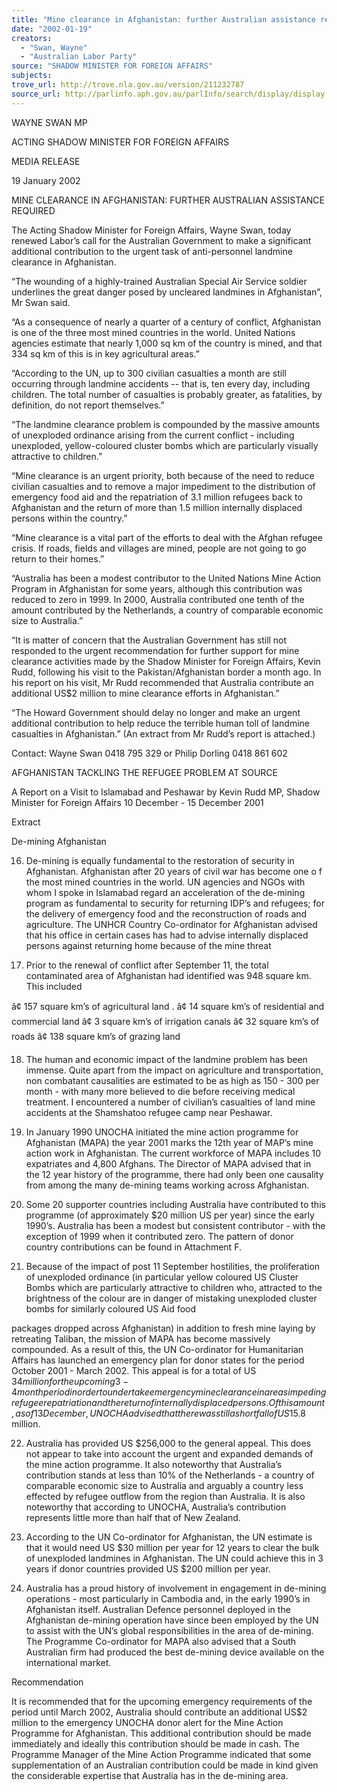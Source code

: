 ```yaml
---
title: "Mine clearance in Afghanistan: further Australian assistance required."
date: "2002-01-19"
creators:
  - "Swan, Wayne"
  - "Australian Labor Party"
source: "SHADOW MINISTER FOR FOREIGN AFFAIRS"
subjects:
trove_url: http://trove.nla.gov.au/version/211232787
source_url: http://parlinfo.aph.gov.au/parlInfo/search/display/display.w3p;query=Id%3A%22media/pressrel/G2S56%22
---
```


 WAYNE SWAN MP

 ACTING SHADOW MINISTER FOR FOREIGN AFFAIRS

 MEDIA RELEASE

 19 January 2002

 MINE CLEARANCE IN AFGHANISTAN: FURTHER AUSTRALIAN ASSISTANCE REQUIRED

 The Acting Shadow Minister for Foreign Affairs, Wayne Swan, today renewed Labor’s call for the Australian Government to make a significant additional contribution to the urgent task of anti-personnel landmine clearance in Afghanistan.

 “The  wounding  of  a  highly-trained  Australian  Special  Air  Service  soldier  underlines the great danger posed by uncleared landmines in Afghanistan”, Mr Swan said.

 “As a consequence of nearly a quarter of a century of conflict, Afghanistan is one of the three most mined countries in the world.  United Nations agencies estimate that nearly  1,000  sq  km  of  the  country  is  mined,  and  that  334  sq  km  of  this  is  in  key agricultural areas.”

 “According to the UN, up to 300 civilian casualties a month are still occurring through landmine accidents  -- that is, ten every day, including children.  The total number of casualties is probably greater, as fatalities, by definition, do not report themselves.”

 “The  landmine  clearance  problem  is  compounded  by  the  massive  amounts  of unexploded  ordinance  arising  from  the  current  conflict  -  including  unexploded, yellow-coloured cluster bombs which are particularly visually attractive to children.”

 “Mine  clearance  is  an  urgent  priority,  both  because  of  the  need  to  reduce  civilian casualties and to remove a major impediment to the distribution of emergency food aid and the repatriation of 3.1 million refugees back to Afghanistan and the return of more than 1.5 million internally displaced persons within the country.”

 “Mine clearance is a vital part of the efforts to deal with the Afghan refugee crisis.  If roads,  fields  and  villages  are  mined,  people  are  not  going  to  go  return  to  their homes.”

 “Australia has been a modest contributor to the United Nations Mine Action Program in  Afghanistan  for  some  years,  although  this  contribution  was  reduced  to  zero  in 1999.   In  2000,  Australia  contributed  one  tenth  of  the  amount  contributed  by  the Netherlands, a country of comparable economic size to Australia.”

 “It is matter of concern that the Australian Government has still not responded to the urgent recommendation for further support for mine clearance activities made by the Shadow  Minister  for  Foreign  Affairs,  Kevin  Rudd,  following  his  visit  to  the Pakistan/Afghanistan  border  a  month  ago.   In  his  report  on  his  visit,  Mr  Rudd recommended that Australia contribute an additional US$2 million to mine clearance efforts in Afghanistan.”

 “The  Howard  Government  should  delay  no  longer  and  make  an  urgent  additional contribution  to  help  reduce  the  terrible  human  toll  of  landmine  casualties  in Afghanistan.”  (An extract from Mr Rudd’s report is attached.)

 Contact: Wayne Swan 0418 795 329 or Philip Dorling 0418 861 602

 AFGHANISTAN TACKLING THE REFUGEE PROBLEM AT SOURCE

 A Report on a Visit to Islamabad and Peshawar by Kevin Rudd MP, Shadow Minister for Foreign Affairs 10 December - 15 December 2001

 Extract

 De-mining Afghanistan

 16. De-mining is equally fundamental to the restoration of security in Afghanistan. Afghanistan after 20 years of civil war has become one o f the most mined countries in  the  world.   UN  agencies  and  NGOs  with  whom  I  spoke  in  Islamabad  regard  an acceleration of the de-mining program as fundamental to security for returning IDP’s and refugees; for the delivery of emergency food and the reconstruction of roads and agriculture.  The UNHCR Country Co-ordinator for Afghanistan advised that his office in  certain  cases  has  had  to  advise  internally  displaced  persons  against  returning home because of the mine threat

 17. Prior to the renewal of conflict after September 11, the total contaminated area of Afghanistan had identified was 948 square km.  This included

 â¢ 157 square km’s of agricultural land . â¢ 14 square km’s of residential and commercial land â¢ 3 square km’s of irrigation canals â¢ 32 square km’s of roads â¢ 138 square km’s of grazing land

 18. The  human  and  economic  impact  of  the  landmine  problem  has  been immense.   Quite  apart  from  the  impact  on  agriculture  and  transportation,  non combatant  causalities  are  estimated  to  be  as  high  as  150  -  300  per  month  -  with many  more  believed  to  die  before  receiving  medical  treatment.   I  encountered  a number  of  civilian’s  casualties  of  land  mine  accidents  at  the  Shamshatoo  refugee camp near Peshawar.

 19. In  January  1990  UNOCHA  initiated  the  mine  action  programme  for Afghanistan (MAPA) the year 2001 marks the 12th year of MAP’s mine action work in Afghanistan.   The  current  workforce  of  MAPA  includes  10  expatriates  and  4,800 Afghans.   The  Director  of  MAPA  advised  that  in  the  12  year  history  of  the programme,  there  had  only  been  one  causality  from  among  the  many  de-mining teams working across Afghanistan.

 20. Some  20  supporter  countries  including  Australia  have  contributed  to  this programme  (of  approximately  $20  million  US  per  year)  since  the  early  1990’s. Australia has been a modest but consistent contributor - with the exception of 1999 when it contributed zero.  The pattern of donor country contributions can be found in Attachment F.

 21. Because  of  the  impact  of  post  11  September  hostilities,  the  proliferation  of unexploded  ordinance  (in  particular  yellow  coloured  US  Cluster  Bombs  which  are particularly attractive to children who, attracted to the brightness of the colour are in danger  of  mistaking  unexploded  cluster  bombs  for  similarly  coloured  US  Aid  food

 packages dropped across Afghanistan) in addition to fresh mine laying by retreating Taliban,  the  mission  of  MAPA  has  become  massively compounded.   As  a  result  of this, the UN Co-ordinator for  Humanitarian Affairs has launched an emergency plan for donor states for the period October 2001 - March 2002.  This appeal is for a total of  US  $34  million  for  the  upcoming  3-4  month  period  in  order  to  undertake emergency mine clearance in areas impeding refugee repatriation and the return of internally displaced persons.  Of this amount, as of 13 December, UNOCHA advised that there was still a shortfall of US$15.8 million.

 22. Australia  has  provided  US  $256,000  to  the  general  appeal.   This  does  not appear  to  take  into  account  the  urgent  and  expanded  demands  of  the  mine  action programme.  It also noteworthy that Australia’s contribution stands at less than 10% of  the  Netherlands  -  a  country  of  comparable  economic  size  to  Australia  and arguably a country less effected by refugee outflow from the region than Australia.  It is  also  noteworthy  that  according  to  UNOCHA,  Australia’s  contribution  represents little more than half that of New Zealand.

 23. According  to  the  UN  Co-ordinator  for  Afghanistan,  the  UN  estimate  is  that  it would  need  US  $30  million  per  year  for  12  years  to  clear  the  bulk  of  unexploded landmines  in  Afghanistan.   The  UN could  achieve  this in  3  years  if  donor countries provided US $200 million per year.

 24. Australia  has  a  proud  history  of  involvement  in  engagement  in  de-mining operations  -  most  particularly  in  Cambodia  and,  in  the  early  1990’s  in  Afghanistan itself.  Australian Defence personnel deployed in the Afghanistan de-mining operation have since been employed by the UN to assist with the UN’s global responsibilities in the area of de-mining.  The Programme Co-ordinator for MAPA also advised that a South  Australian  firm  had  produced  the  best  de-mining  device  available  on  the international market.

 Recommendation

 It is recommended that for the upcoming emergency requirements of the period until March 2002, Australia should contribute an additional US$2 million  to  the  emergency  UNOCHA  donor  alert  for  the  Mine  Action Programme  for  Afghanistan.   This  additional  contribution  should  be made immediately and ideally this contribution should be made in cash. The  Programme  Manager  of  the  Mine  Action  Programme  indicated  that some  supplementation  of  an  Australian  contribution  could  be  made  in kind given the considerable expertise that Australia has in the de-mining area.

